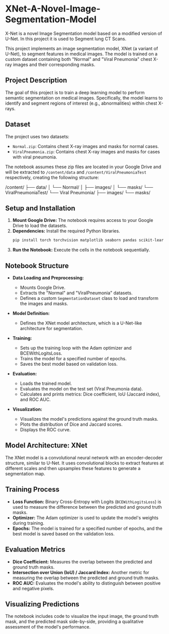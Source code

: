 # XNet-A-Novel-Image-Segmentation-Model
X-Net is a novel Image Segmentation model based on a modified version of U-Net. In this project it is used to Segment lung CT Scans.

This project implements an image segmentation model, XNet (a variant of U-Net), to segment features in medical images. The model is trained on a custom dataset containing both "Normal" and "Viral Pneumonia" chest X-ray images and their corresponding masks.

## Project Description

The goal of this project is to train a deep learning model to perform semantic segmentation on medical images. Specifically, the model learns to identify and segment regions of interest (e.g., abnormalities) within chest X-rays.

## Dataset

The project uses two datasets:
- `Normal.zip`: Contains chest X-ray images and masks for normal cases.
- `ViralPneumonia.zip`: Contains chest X-ray images and masks for cases with viral pneumonia.

The notebook assumes these zip files are located in your Google Drive and will be extracted to `/content/data` and `/content/ViralPneumoniaTest` respectively, creating the following structure:

/content/
├── data/
│   └── Normal/
│       ├── images/
│       └── masks/
└── ViralPneumoniaTest/
    └── Viral Pneumonia/
        ├── images/
        └── masks/
## Setup and Installation

1.  **Mount Google Drive:** The notebook requires access to your Google Drive to load the datasets.
2.  **Dependencies:** Install the required Python libraries.
    ```bash
    pip install torch torchvision matplotlib seaborn pandas scikit-learn Pillow
    ```
3.  **Run the Notebook:** Execute the cells in the notebook sequentially.

## Notebook Structure

-   **Data Loading and Preprocessing:**
    -   Mounts Google Drive.
    -   Extracts the "Normal" and "ViralPneumonia" datasets.
    -   Defines a custom `SegmentationDataset` class to load and transform the images and masks.

-   **Model Definition:**
    -   Defines the XNet model architecture, which is a U-Net-like architecture for segmentation.

-   **Training:**
    -   Sets up the training loop with the Adam optimizer and BCEWithLogitsLoss.
    -   Trains the model for a specified number of epochs.
    -   Saves the best model based on validation loss.

-   **Evaluation:**
    -   Loads the trained model.
    -   Evaluates the model on the test set (Viral Pneumonia data).
    -   Calculates and prints metrics: Dice coefficient, IoU (Jaccard index), and ROC AUC.

-   **Visualization:**
    -   Visualizes the model's predictions against the ground truth masks.
    -   Plots the distribution of Dice and Jaccard scores.
    -   Displays the ROC curve.

## Model Architecture: XNet

The XNet model is a convolutional neural network with an encoder-decoder structure, similar to U-Net. It uses convolutional blocks to extract features at different scales and then upsamples these features to generate a segmentation map.

## Training Process

-   **Loss Function:** Binary Cross-Entropy with Logits (`BCEWithLogitsLoss`) is used to measure the difference between the predicted and ground truth masks.
-   **Optimizer:** The Adam optimizer is used to update the model's weights during training.
-   **Epochs:** The model is trained for a specified number of epochs, and the best model is saved based on the validation loss.

## Evaluation Metrics

-   **Dice Coefficient:** Measures the overlap between the predicted and ground truth masks.
-   **Intersection over Union (IoU) / Jaccard Index:** Another metric for measuring the overlap between the predicted and ground truth masks.
-   **ROC AUC:** Evaluates the model's ability to distinguish between positive and negative pixels.

## Visualizing Predictions

The notebook includes code to visualize the input image, the ground truth mask, and the predicted mask side-by-side, providing a qualitative assessment of the model's performance.
